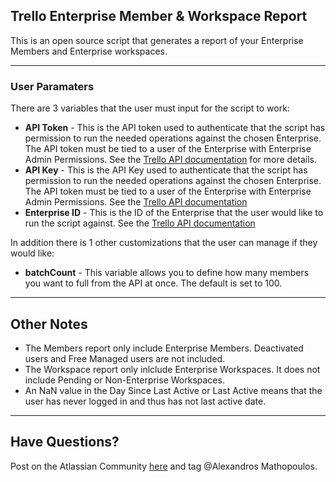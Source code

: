 ## Trello Enterprise Member & Workspace Report

This is an open source script that generates a report of your Enterprise Members and Enterprise workspaces. 

---
### User Paramaters 
There are 3 variables that the user must input for the script to work:
- **API Token** - This is the API token used to authenticate that the script has permission to run the needed operations against the chosen Enterprise. The API token must be tied to a user of the Enterprise with Enterprise Admin Permissions. See the [Trello API documentation](https://developer.atlassian.com/cloud/trello/guides/rest-api/api-introduction/)
 for more details. 
- **API Key** - This is the API Key used to authenticate that the script has permission to run the needed operations against the chosen Enterprise. The API token must be tied to a user of the Enterprise with Enterprise Admin Permissions. See the [Trello API documentation](https://developer.atlassian.com/cloud/trello/guides/rest-api/api-introduction/)
- **Enterprise ID** - This is the ID of the Enterprise that the user would like to run the script against. See the [Trello API documentation](https://developer.atlassian.com/cloud/trello/guides/rest-api/api-introduction/)
 
In addition there is 1 other customizations that the user can manage if they would like: 
- **batchCount** - This variable allows you to define how many members you want to full from the API at once. The default is set to 100. 

---
## Other Notes
- The Members report only include Enterprise Members. Deactivated users and Free Managed users are not included. 
- The Workspace report only inlclude Enterprise Workspaces. It does not include Pending or Non-Enterprise Workspaces. 
- An NaN value in the  Day Since Last Active or Last Active means that the user has never logged in and thus has not last active date. 

---
## Have Questions?
Post on the Atlassian Community [here](https://community.atlassian.com/t5/Trello/ct-p/trello) and tag @Alexandros Mathopoulos.

